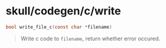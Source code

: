 # skull/codegen/c/write

```c
bool write_file_c(const char *filename)
```

> Write c code to `filename`, return whether error occured.

